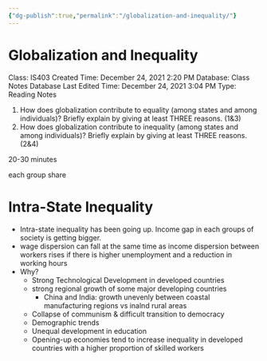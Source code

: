 ```yaml
---
{"dg-publish":true,"permalink":"/globalization-and-inequality/"}
---
```


# Globalization and Inequality

Class: IS403
Created Time: December 24, 2021 2:20 PM
Database: Class Notes Database
Last Edited Time: December 24, 2021 3:04 PM
Type: Reading Notes

1. How does globalization contribute to equality (among states and among individuals)? Briefly explain by giving at least THREE reasons. (1&3)
2. How does globalization contribute to inequality (among states and among individuals)? Briefly explain by giving at least THREE reasons. (2&4)

20-30 minutes

each group share

# Intra-State Inequality

- Intra-state inequality has been going up. Income gap in each groups of society is getting bigger.
- wage dispersion can fall at the same time as income dispersion between workers rises if there is higher unemployment and a reduction in working hours
- Why?
    - Strong Technological Development in developed countries
    - strong regional growth of some major developing countries
        - China and India: growth unevenly between coastal manufacturing regions vs inalnd rural areas
    - Collapse of communism & difficult transition to democracy
    - Demographic trends
    - Unequal development in education
    - Opening-up economies tend to increase inequality in developed countries with a higher proportion of skilled workers